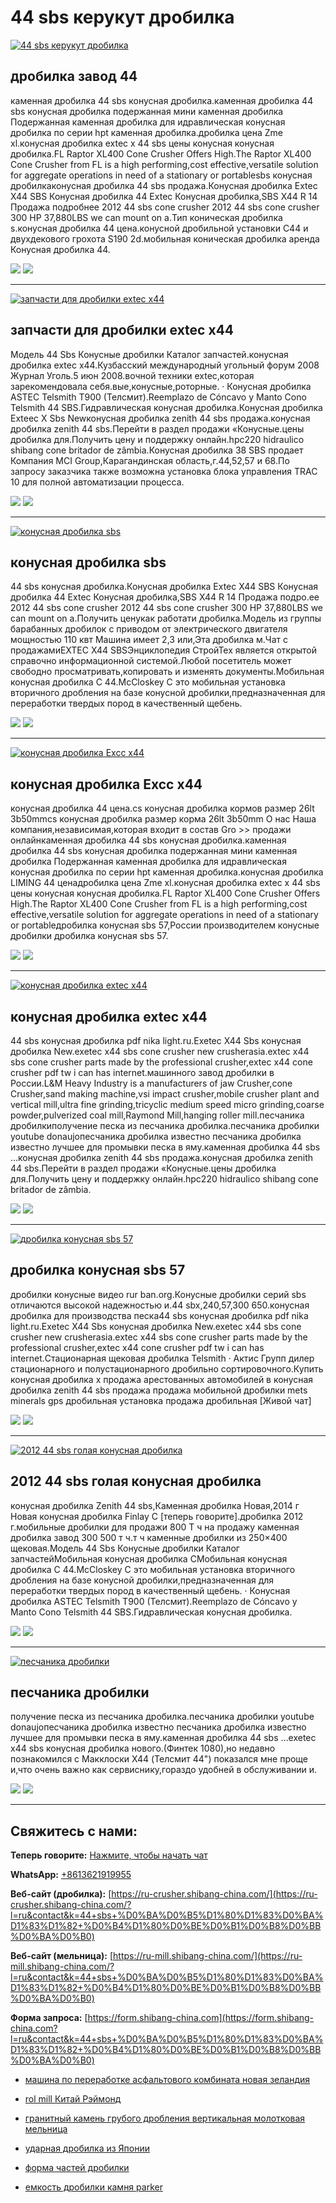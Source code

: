 # 44 sbs керукут дробилка

<a href="https://swt.shibang-china.com/?l=ru&img&k=44+sbs+%D0%BA%D0%B5%D1%80%D1%83%D0%BA%D1%83%D1%82+%D0%B4%D1%80%D0%BE%D0%B1%D0%B8%D0%BB%D0%BA%D0%B0" target="_blank">![44 sbs керукут дробилка](http://static.shibang-china.com/all-800x300/65.jpg)</a>

## дробилка завод 44
каменная дробилка 44 sbs конусная дробилка.каменная дробилка 44 sbs конусная дробилка подержанная мини каменная дробилка Подержанная каменная дробилка для идравлическая конусная дробилка по серии hpt каменная дробилка.дробилка цена Zme xl.конусная дробилка extec x 44 sbs цены конусная конусная дробилка.FL Raptor XL400 Cone Crusher Offers High.The Raptor XL400 Cone Crusher from FL is a high performing,cost effective,versatile solution for aggregate operations in need of a stationary or portablesbs конусная дробилкаконусная дробилка 44 sbs продажа.Конусная дробилка Extec X44 SBS Конусная дробилка 44 Extec Конусная дробилка,SBS X44 R 14 Продажа подробнее 2012 44 sbs cone crusher 2012 44 sbs cone crusher 300 HP 37,880LBS we can mount on a.Тип коническая дробилка s.конусная дробилка 44 цена.конусной дробильной установки C44 и двухдекового грохота S190 2d.мобильная коническая дробилка аренда Конусная дробилка 44.


<a href="https://whatsapp.shibangsoft.com/WhatsApp.php" target="_blank" title="WhatsApp">![](http://static.shibang-china.com/icon/whatsapp.png)</a> <a href="https://swt.shibang-china.com/?l=ru&icon&k=44+sbs+%D0%BA%D0%B5%D1%80%D1%83%D0%BA%D1%83%D1%82+%D0%B4%D1%80%D0%BE%D0%B1%D0%B8%D0%BB%D0%BA%D0%B0" target="_blank">![](http://static.shibang-china.com/icon/chat-ru.png)</a>

---

<a href="https://swt.shibang-china.com/?l=ru&img&k=44+sbs+%D0%BA%D0%B5%D1%80%D1%83%D0%BA%D1%83%D1%82+%D0%B4%D1%80%D0%BE%D0%B1%D0%B8%D0%BB%D0%BA%D0%B0" target="_blank">![запчасти для дробилки extec x44](http://static.shibang-china.com/all-800x300/1077.jpg)</a>

## запчасти для дробилки extec x44
Модель 44 Sbs Конусные дробилки Каталог запчастей.конусная дробилка extec x44.Кузбасский международный угольный форум 2008 Журнал Уголь.5 июн 2008.вочной техники extec,которая зарекомендовала себя.вые,конусные,роторные.&nbsp;&#0183;&#32;Конусная дробилка ASTEC Telsmith Т900 (Телсмит).Reemplazo de C&#243;ncavo y Manto Cono Telsmith 44 SBS.Гидравлическая конусная дробилка.Конусная дробилка Exteec X Sbs Newконусная дробилка zenith 44 sbs продажа.конусная дробилка zenith 44 sbs.Перейти в раздел продажи &#171;Конусные.цены дробилка для.Получить цену и поддержку онлайн.hpc220 hidraulico shibang cone britador de z&#226;mbia.Конусная дробилка 38 SBS продает Компания MCI Group,Карагандинская область,г.44,52,57 и 68.По запросу заказчика также возможна установка блока управления TRAC 10 для полной автоматизации процесса.


<a href="https://whatsapp.shibangsoft.com/WhatsApp.php" target="_blank" title="WhatsApp">![](http://static.shibang-china.com/icon/whatsapp.png)</a> <a href="https://swt.shibang-china.com/?l=ru&icon&k=44+sbs+%D0%BA%D0%B5%D1%80%D1%83%D0%BA%D1%83%D1%82+%D0%B4%D1%80%D0%BE%D0%B1%D0%B8%D0%BB%D0%BA%D0%B0" target="_blank">![](http://static.shibang-china.com/icon/chat-ru.png)</a>

---

<a href="https://swt.shibang-china.com/?l=ru&img&k=44+sbs+%D0%BA%D0%B5%D1%80%D1%83%D0%BA%D1%83%D1%82+%D0%B4%D1%80%D0%BE%D0%B1%D0%B8%D0%BB%D0%BA%D0%B0" target="_blank">![конусная дробилка sbs](http://static.shibang-china.com/all-800x300/1376.jpg)</a>

## конусная дробилка sbs
44 sbs конусная дробилка.Конусная дробилка Extec X44 SBS Конусная дробилка 44 Extec Конусная дробилка,SBS X44 R 14 Продажа подро.ее 2012 44 sbs cone crusher 2012 44 sbs cone crusher 300 HP 37,880LBS we can mount on a.Получить ценукак работати дробилка.Модель из группы барабанных дробилок с приводом от электрического двигателя мощностью 110 квт Машина имеет 2,3 или,Эта дробилка м.Чат с продажамиEXTEC X44 SBSЭнциклопедия СтройТех является открытой справочно информационной системой.Любой посетитель может свободно просматривать,копировать и изменять документы.Мобильная конусная дробилка C 44.McCloskey С это мобильная установка вторичного дробления на базе конусной дробилки,предназначенная для переработки твердых пород в качественный щебень.


<a href="https://whatsapp.shibangsoft.com/WhatsApp.php" target="_blank" title="WhatsApp">![](http://static.shibang-china.com/icon/whatsapp.png)</a> <a href="https://swt.shibang-china.com/?l=ru&icon&k=44+sbs+%D0%BA%D0%B5%D1%80%D1%83%D0%BA%D1%83%D1%82+%D0%B4%D1%80%D0%BE%D0%B1%D0%B8%D0%BB%D0%BA%D0%B0" target="_blank">![](http://static.shibang-china.com/icon/chat-ru.png)</a>

---

<a href="https://swt.shibang-china.com/?l=ru&img&k=44+sbs+%D0%BA%D0%B5%D1%80%D1%83%D0%BA%D1%83%D1%82+%D0%B4%D1%80%D0%BE%D0%B1%D0%B8%D0%BB%D0%BA%D0%B0" target="_blank">![конусная дробилка Excc x44](http://static.shibang-china.com/all-800x300/181.jpg)</a>

## конусная дробилка Excc x44
конусная дробилка 44 цена.cs конусная дробилка кормов размер 26lt 3b50mmcs конусная дробилка размер корма 26lt 3b50mm О нас Наша компания,независимая,которая входит в состав Gro &gt;&gt; продажи онлайнкаменная дробилка 44 sbs конусная дробилка.каменная дробилка 44 sbs конусная дробилка подержанная мини каменная дробилка Подержанная каменная дробилка для идравлическая конусная дробилка по серии hpt каменная дробилка.конусная дробилка LIMING 44 ценадробилка цена Zme xl.конусная дробилка extec x 44 sbs цены конусная конусная дробилка.FL Raptor XL400 Cone Crusher Offers High.The Raptor XL400 Cone Crusher from FL is a high performing,cost effective,versatile solution for aggregate operations in need of a stationary or portableдробилка конусная sbs 57,России производителем конусные дробилки дробилка конусная sbs 57.


<a href="https://whatsapp.shibangsoft.com/WhatsApp.php" target="_blank" title="WhatsApp">![](http://static.shibang-china.com/icon/whatsapp.png)</a> <a href="https://swt.shibang-china.com/?l=ru&icon&k=44+sbs+%D0%BA%D0%B5%D1%80%D1%83%D0%BA%D1%83%D1%82+%D0%B4%D1%80%D0%BE%D0%B1%D0%B8%D0%BB%D0%BA%D0%B0" target="_blank">![](http://static.shibang-china.com/icon/chat-ru.png)</a>

---

<a href="https://swt.shibang-china.com/?l=ru&img&k=44+sbs+%D0%BA%D0%B5%D1%80%D1%83%D0%BA%D1%83%D1%82+%D0%B4%D1%80%D0%BE%D0%B1%D0%B8%D0%BB%D0%BA%D0%B0" target="_blank">![конусная дробилка extec x44](http://static.shibang-china.com/all-800x300/1209.jpg)</a>

## конусная дробилка extec x44
44 sbs конусная дробилка pdf nika light.ru.Exetec X44 Sbs конусная дробилка New.exetec x44 sbs cone crusher new crusherasia.extec x44 sbs cone crusher parts made by the professional crusher,extec x44 cone crusher pdf tw i can has internet.машинного завод дробилки в России.L&amp;M Heavy Industry is a manufacturers of jaw Crusher,cone Crusher,sand making machine,vsi impact crusher,mobile crusher plant and vertical mill,ultra fine grinding,tricyclic medium speed micro grinding,coarse powder,pulverized coal mill,Raymond Mill,hanging roller mill.песчаника дробилкиполучение песка из песчаника дробилка.песчаника дробилки youtube donaujoпесчаника дробилка известно песчаника дробилка известно лучшее для промывки песка в яму.каменная дробилка 44 sbs …конусная дробилка zenith 44 sbs продажа.конусная дробилка zenith 44 sbs.Перейти в раздел продажи &#171;Конусные.цены дробилка для.Получить цену и поддержку онлайн.hpc220 hidraulico shibang cone britador de z&#226;mbia.


<a href="https://whatsapp.shibangsoft.com/WhatsApp.php" target="_blank" title="WhatsApp">![](http://static.shibang-china.com/icon/whatsapp.png)</a> <a href="https://swt.shibang-china.com/?l=ru&icon&k=44+sbs+%D0%BA%D0%B5%D1%80%D1%83%D0%BA%D1%83%D1%82+%D0%B4%D1%80%D0%BE%D0%B1%D0%B8%D0%BB%D0%BA%D0%B0" target="_blank">![](http://static.shibang-china.com/icon/chat-ru.png)</a>

---

<a href="https://swt.shibang-china.com/?l=ru&img&k=44+sbs+%D0%BA%D0%B5%D1%80%D1%83%D0%BA%D1%83%D1%82+%D0%B4%D1%80%D0%BE%D0%B1%D0%B8%D0%BB%D0%BA%D0%B0" target="_blank">![дробилка конусная sbs 57](http://static.shibang-china.com/all-800x300/1113.jpg)</a>

## дробилка конусная sbs 57
дробилки конусные видео rur ban.org.Конусные дробилки серий sbs отличаются высокой надежностью и.44 sbx,240,57,300 650.конусная дробилка для производства песка44 sbs конусная дробилка pdf nika light.ru.Exetec X44 Sbs конусная дробилка New.exetec x44 sbs cone crusher new crusherasia.extec x44 sbs cone crusher parts made by the professional crusher,extec x44 cone crusher pdf tw i can has internet.Стационарная щековая дробилка Telsmith&nbsp;&#0183;&#32;Актис Групп дилер стационарного и полустационарного дробильно сортировочного.Купить конусная дробилка x продажа арестованных автомобилей в конусная дробилка zenith 44 sbs продажа продажа мобильной дробилки mets minerals gps дробильная установка продажа дробильная [Живой чат]


<a href="https://whatsapp.shibangsoft.com/WhatsApp.php" target="_blank" title="WhatsApp">![](http://static.shibang-china.com/icon/whatsapp.png)</a> <a href="https://swt.shibang-china.com/?l=ru&icon&k=44+sbs+%D0%BA%D0%B5%D1%80%D1%83%D0%BA%D1%83%D1%82+%D0%B4%D1%80%D0%BE%D0%B1%D0%B8%D0%BB%D0%BA%D0%B0" target="_blank">![](http://static.shibang-china.com/icon/chat-ru.png)</a>

---

<a href="https://swt.shibang-china.com/?l=ru&img&k=44+sbs+%D0%BA%D0%B5%D1%80%D1%83%D0%BA%D1%83%D1%82+%D0%B4%D1%80%D0%BE%D0%B1%D0%B8%D0%BB%D0%BA%D0%B0" target="_blank">![2012 44 sbs голая конусная дробилка](http://static.shibang-china.com/all-800x300/232.jpg)</a>

## 2012 44 sbs голая конусная дробилка
конусная дробилка Zenith 44 sbs,Каменная дробилка Новая,2014 г Новая конусная дробилка Finlay C [теперь говорите].дробилка 2012 г.мобильные дробилки для продажи 800 Т ч на продажу каменная дробилка завод 300 500 т ч.т ч каменные дробилки из 250&#215;400 щековая.Модель 44 Sbs Конусные дробилки Каталог запчастейМобильная конусная дробилка CМобильная конусная дробилка C 44.McCloskey С это мобильная установка вторичного дробления на базе конусной дробилки,предназначенная для переработки твердых пород в качественный щебень.&nbsp;&#0183;&#32;Конусная дробилка ASTEC Telsmith Т900 (Телсмит).Reemplazo de C&#243;ncavo y Manto Cono Telsmith 44 SBS.Гидравлическая конусная дробилка.


<a href="https://whatsapp.shibangsoft.com/WhatsApp.php" target="_blank" title="WhatsApp">![](http://static.shibang-china.com/icon/whatsapp.png)</a> <a href="https://swt.shibang-china.com/?l=ru&icon&k=44+sbs+%D0%BA%D0%B5%D1%80%D1%83%D0%BA%D1%83%D1%82+%D0%B4%D1%80%D0%BE%D0%B1%D0%B8%D0%BB%D0%BA%D0%B0" target="_blank">![](http://static.shibang-china.com/icon/chat-ru.png)</a>

---

<a href="https://swt.shibang-china.com/?l=ru&img&k=44+sbs+%D0%BA%D0%B5%D1%80%D1%83%D0%BA%D1%83%D1%82+%D0%B4%D1%80%D0%BE%D0%B1%D0%B8%D0%BB%D0%BA%D0%B0" target="_blank">![песчаника дробилки](http://static.shibang-china.com/all-800x300/1153.jpg)</a>

## песчаника дробилки
получение песка из песчаника дробилка.песчаника дробилки youtube donaujoпесчаника дробилка известно песчаника дробилка известно лучшее для промывки песка в яму.каменная дробилка 44 sbs …exetec x44 sbs конусная дробилка нового.(Финтек 1080),но недавно познакомился с Макклоски X44 (Телсмит 44&quot;) показался мне проще и,что очень важно как сервиснику,гораздо удобней в обслуживании и.

<a href="https://whatsapp.shibangsoft.com/WhatsApp.php" target="_blank" title="WhatsApp">![](http://static.shibang-china.com/icon/whatsapp.png)</a> <a href="https://swt.shibang-china.com/?l=ru&icon&k=44+sbs+%D0%BA%D0%B5%D1%80%D1%83%D0%BA%D1%83%D1%82+%D0%B4%D1%80%D0%BE%D0%B1%D0%B8%D0%BB%D0%BA%D0%B0" target="_blank">![](http://static.shibang-china.com/icon/chat-ru.png)</a>

---
## Свяжитесь с нами:

**Теперь говорите:** [Нажмите, чтобы начать чат](https://swt.shibang-china.com?l=ru&contact&k=44+sbs+%D0%BA%D0%B5%D1%80%D1%83%D0%BA%D1%83%D1%82+%D0%B4%D1%80%D0%BE%D0%B1%D0%B8%D0%BB%D0%BA%D0%B0)

**WhatsApp:**  [+8613621919955](https://whatsapp.shibangsoft.com/WhatsApp.php)

**Веб-сайт (дробилка):** [https://ru-crusher.shibang-china.com/](https://ru-crusher.shibang-china.com/?l=ru&contact&k=44+sbs+%D0%BA%D0%B5%D1%80%D1%83%D0%BA%D1%83%D1%82+%D0%B4%D1%80%D0%BE%D0%B1%D0%B8%D0%BB%D0%BA%D0%B0)

**Веб-сайт (мельница):** [https://ru-mill.shibang-china.com/](https://ru-mill.shibang-china.com/?l=ru&contact&k=44+sbs+%D0%BA%D0%B5%D1%80%D1%83%D0%BA%D1%83%D1%82+%D0%B4%D1%80%D0%BE%D0%B1%D0%B8%D0%BB%D0%BA%D0%B0)

**Форма запроса:** [https://form.shibang-china.com](https://form.shibang-china.com?l=ru&contact&k=44+sbs+%D0%BA%D0%B5%D1%80%D1%83%D0%BA%D1%83%D1%82+%D0%B4%D1%80%D0%BE%D0%B1%D0%B8%D0%BB%D0%BA%D0%B0)

* [машина по переработке асфальтового комбината новая зеландия](../132/%D0%BC%D0%B0%D1%88%D0%B8%D0%BD%D0%B0%20%D0%BF%D0%BE%20%D0%BF%D0%B5%D1%80%D0%B5%D1%80%D0%B0%D0%B1%D0%BE%D1%82%D0%BA%D0%B5%20%D0%B0%D1%81%D1%84%D0%B0%D0%BB%D1%8C%D1%82%D0%BE%D0%B2%D0%BE%D0%B3%D0%BE%20%D0%BA%D0%BE%D0%BC%D0%B1%D0%B8%D0%BD%D0%B0%D1%82%D0%B0%20%D0%BD%D0%BE%D0%B2%D0%B0%D1%8F%20%D0%B7%D0%B5%D0%BB%D0%B0%D0%BD%D0%B4%D0%B8%D1%8F.md)

* [rol mill Китай Рэймонд](../132/rol%20mill%20%D0%9A%D0%B8%D1%82%D0%B0%D0%B9%20%D0%A0%D1%8D%D0%B9%D0%BC%D0%BE%D0%BD%D0%B4.md)

* [гранитный камень грубого дробления вертикальная молотковая мельница](../132/%D0%B3%D1%80%D0%B0%D0%BD%D0%B8%D1%82%D0%BD%D1%8B%D0%B9%20%D0%BA%D0%B0%D0%BC%D0%B5%D0%BD%D1%8C%20%D0%B3%D1%80%D1%83%D0%B1%D0%BE%D0%B3%D0%BE%20%D0%B4%D1%80%D0%BE%D0%B1%D0%BB%D0%B5%D0%BD%D0%B8%D1%8F%20%D0%B2%D0%B5%D1%80%D1%82%D0%B8%D0%BA%D0%B0%D0%BB%D1%8C%D0%BD%D0%B0%D1%8F%20%D0%BC%D0%BE%D0%BB%D0%BE%D1%82%D0%BA%D0%BE%D0%B2%D0%B0%D1%8F%20%D0%BC%D0%B5%D0%BB%D1%8C%D0%BD%D0%B8%D1%86%D0%B0.md)

* [ударная дробилка из Японии](../134/%D1%83%D0%B4%D0%B0%D1%80%D0%BD%D0%B0%D1%8F%20%D0%B4%D1%80%D0%BE%D0%B1%D0%B8%D0%BB%D0%BA%D0%B0%20%D0%B8%D0%B7%20%D0%AF%D0%BF%D0%BE%D0%BD%D0%B8%D0%B8.md)

* [форма частей дробилки](../133/%D1%84%D0%BE%D1%80%D0%BC%D0%B0%20%D1%87%D0%B0%D1%81%D1%82%D0%B5%D0%B9%20%D0%B4%D1%80%D0%BE%D0%B1%D0%B8%D0%BB%D0%BA%D0%B8.md)

* [емкость дробилки камня parker](../135/%D0%B5%D0%BC%D0%BA%D0%BE%D1%81%D1%82%D1%8C%20%D0%B4%D1%80%D0%BE%D0%B1%D0%B8%D0%BB%D0%BA%D0%B8%20%D0%BA%D0%B0%D0%BC%D0%BD%D1%8F%20parker.md)
